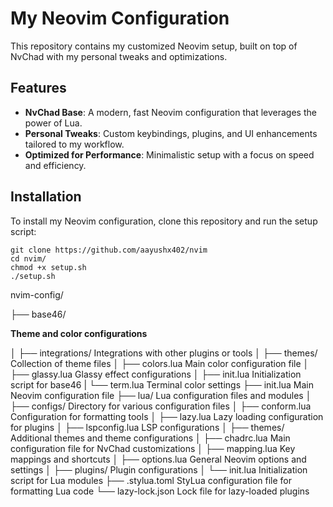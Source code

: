 # My Neovim Configuration

This repository contains my customized Neovim setup, built on top of NvChad with my personal tweaks and optimizations.

## Features

- **NvChad Base**: A modern, fast Neovim configuration that leverages the power of Lua.
- **Personal Tweaks**: Custom keybindings, plugins, and UI enhancements tailored to my workflow.
- **Optimized for Performance**: Minimalistic setup with a focus on speed and efficiency.

## Installation

To install my Neovim configuration, clone this repository and run the setup script:

```shell
git clone https://github.com/aayushx402/nvim
cd nvim/
chmod +x setup.sh
./setup.sh
```

nvim-config/

├── base46/                     <p> <strong> Theme and color configurations </strong> </p>
│   ├── integrations/             Integrations with other plugins or tools
│   ├── themes/                   Collection of theme files
│   ├── colors.lua                Main color configuration file
│   ├── glassy.lua                Glassy effect configurations
│   ├── init.lua                  Initialization script for base46
|   └── term.lua                  Terminal color settings
├── init.lua                      Main Neovim configuration file
├── lua/                          Lua configuration files and modules
│   ├── configs/                  Directory for various configuration files
│   ├── conform.lua               Configuration for formatting tools
│   ├── lazy.lua                  Lazy loading configuration for plugins
│   ├── lspconfig.lua             LSP configurations
│   ├── themes/                   Additional themes and theme configurations
│   ├── chadrc.lua                Main configuration file for NvChad customizations
│   ├── mapping.lua               Key mappings and shortcuts
│   ├── options.lua               General Neovim options and settings
│   ├── plugins/                  Plugin configurations
│   └── init.lua                  Initialization script for Lua modules
├── .stylua.toml                  StyLua configuration file for formatting Lua code
└── lazy-lock.json                Lock file for lazy-loaded plugins


